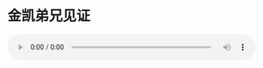 # 金凯弟兄见证

<audio style="width: 100%;" preload="false" controls controlslist="nodownload"><source src="https://cdn.simai.ml/audio/mp3/2019/191020_003.mp3" type="audio/mpeg">Your browser does not support the audio element.</audio>